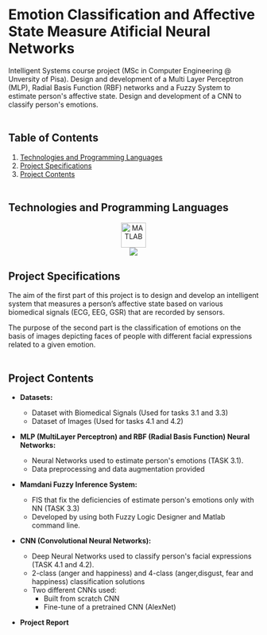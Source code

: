 # Emotion Classification and Affective State Measure Atificial Neural Networks
Intelligent Systems course project (MSc in Computer Engineering @ Unversity of Pisa). Design and development of a Multi Layer Perceptron (MLP), Radial Basis Function (RBF) networks and a Fuzzy System to estimate person's affective state. Design and development of a CNN to classify person's emotions.
</br></br>

## Table of Contents
1. [Technologies and Programming Languages](#technologies-and-programming-languages)
2. [Project Specifications](#project-specifications)
3. [Project Contents](#project-contents)
</br></br>

## Technologies and Programming Languages
<div align="center">
	<img width="50" src="https://user-images.githubusercontent.com/25181517/192106593-610ee31c-995e-4f24-b8e1-0f18eead6fae.png" alt="MATLAB" title="MATLAB"/>
	<br />
 	<img src="https://img.shields.io/badge/Matlab-FF6F00?style=for-the-badge&logo=tensorflow=white"/>
</div>


## Project Specifications
The aim of the first part of this project is to design and develop an intelligent system that measures a person’s affective state based on various biomedical signals (ECG, EEG, GSR) that are recorded by sensors.

The purpose of the second part is the classification of emotions on the basis of images depicting faces of people with different facial expressions related to a given emotion.
</br></br>

## Project Contents

+ **Datasets:**
  * Dataset with Biomedical Signals (Used for tasks 3.1 and 3.3)
  * Dataset of Images (Used for tasks 4.1 and 4.2)

+ **MLP (MultiLayer Perceptron) and RBF (Radial Basis Function) Neural Networks:**
  * Neural Networks used to estimate person's emotions (TASK 3.1).
  * Data preprocessing and data augmentation provided

+ **Mamdani Fuzzy Inference System:**
  * FIS that fix the deficiencies of estimate person's emotions only with NN (TASK 3.3)
  * Developed by using both Fuzzy Logic Designer and Matlab command line.

+ **CNN (Convolutional Neural Networks):**
  * Deep Neural Networks used to classify person's facial expressions (TASK 4.1 and 4.2).
  * 2-class (anger and happiness) and 4-class (anger,disgust, fear and happiness) classification solutions
  * Two different CNNs used:
    * Built from scratch CNN
    * Fine-tune of a pretrained CNN (AlexNet)

+ **Project Report**
